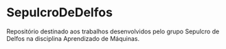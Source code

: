 # SepulcroDeDelfos
Repositório destinado aos trabalhos desenvolvidos pelo grupo Sepulcro de Delfos na disciplina Aprendizado de Máquinas.
